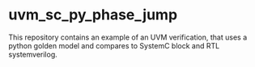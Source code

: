 # uvm_sc_py_phase_jump
This repository contains an example of an UVM verification, that uses a python golden model and compares to SystemC block and RTL systemverilog.
